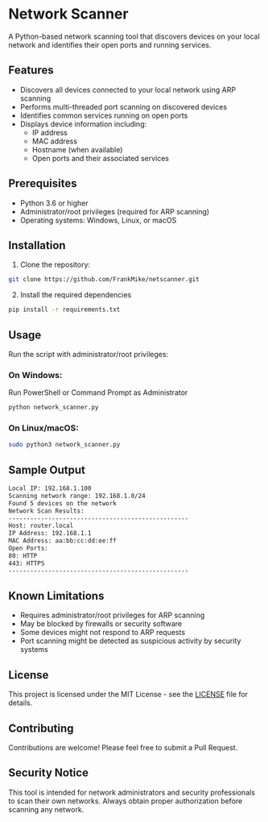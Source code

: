 # Network Scanner

A Python-based network scanning tool that discovers devices on your local network and identifies their open ports and running services.

## Features

- Discovers all devices connected to your local network using ARP scanning
- Performs multi-threaded port scanning on discovered devices
- Identifies common services running on open ports
- Displays device information including:
  - IP address
  - MAC address
  - Hostname (when available)
  - Open ports and their associated services

## Prerequisites

- Python 3.6 or higher
- Administrator/root privileges (required for ARP scanning)
- Operating systems: Windows, Linux, or macOS

## Installation

1. Clone the repository:

```bash
git clone https://github.com/FrankMike/netscanner.git
```

2. Install the required dependencies

```bash
pip install -r requirements.txt
```

## Usage

Run the script with administrator/root privileges:

### On Windows:

Run PowerShell or Command Prompt as Administrator

```bash
python network_scanner.py
```
### On Linux/macOS:

```bash
sudo python3 network_scanner.py
```

## Sample Output

```bash
Local IP: 192.168.1.100
Scanning network range: 192.168.1.0/24
Found 5 devices on the network
Network Scan Results:
--------------------------------------------------
Host: router.local
IP Address: 192.168.1.1
MAC Address: aa:bb:cc:dd:ee:ff
Open Ports:
80: HTTP
443: HTTPS
--------------------------------------------------
```


## Known Limitations

- Requires administrator/root privileges for ARP scanning
- May be blocked by firewalls or security software
- Some devices might not respond to ARP requests
- Port scanning might be detected as suspicious activity by security systems

## License

This project is licensed under the MIT License - see the [LICENSE](LICENSE) file for details.

## Contributing

Contributions are welcome! Please feel free to submit a Pull Request.

## Security Notice

This tool is intended for network administrators and security professionals to scan their own networks. Always obtain proper authorization before scanning any network.